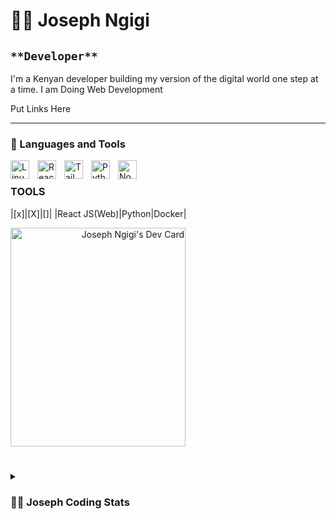 # 🏄‍♂️ Joseph Ngigi
`**Developer**`
----

I'm a Kenyan developer building my version of the digital world one step at a time. I am Doing Web Development
<p align="left">Put Links Here</p>
   
----
### 🧰 Languages and Tools
<div>
   <img align="left" alt="Linux" width="30px" style="padding-right:10px;" src="https://cdn.jsdelivr.net/gh/devicons/devicon/icons/linux/linux-original.svg" />
   <img align="left" alt="React" width="30px" style="padding-right:10px;" src="https://cdn.jsdelivr.net/gh/devicons/devicon/icons/react/react-original.svg" />
   <img align="left" alt="Tailwind" width="30px" style="padding-right:10px;" src="https://cdn.jsdelivr.net/gh/devicons/devicon/icons/tailwindcss/tailwindcss-original-wordmark.svg"/>
   <img align="left" alt="Python" width="30px" style="padding-right:10px;" src="https://cdn.jsdelivr.net/gh/devicons/devicon/icons/python/python-plain.svg" />
   <img align="left" alt="NodeJS" width="30px" style="padding-right:10px;" src="https://cdn.jsdelivr.net/gh/devicons/devicon/icons/nodejs/nodejs-original.svg" />
   </br>
</div>

### TOOLS
|[x]|[X]|[]|
|React JS(Web)|Python|Docker|

<a align="right" href="https://app.daily.dev/joe_jngigi"><img src="https://api.daily.dev/devcards/8df8c3a9c9b0478a9c69c812579f2d8e.png?r=68r" width="280" height="350" alt="Joseph Ngigi's Dev Card"/></a> 

<!-- ![GitHub Streak](https://streak-stats.demolab.com?user=ForrestKnight&theme=gruvbox&border_radius=4.5)-->

#
<details>
<summary><h3>👨‍💻 Joseph Coding Stats </h3></summary> 
<!--  started my coding journey as a naive computer science student with a passion to learn everything I could about this programming world - code, linux, theory. And all the while, teaching myself VB.NET development with a dream to build my own app, but that soon got overshadowed by my desire to excel in Java. A desire that landed me a full-stack software engineering job upon graduation. All coding projects are built from the ground up, from planning and designing all the way to solving real-life problems with code. I am inspired to make productive application as I improve through my Learning Curve. Everyday is a learning day. All my projects are build from ideation and planning, all the way to finalizing the content with artistic touches. I publish that work on github on my portfolio "[my portfolio]".
-->

